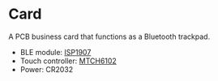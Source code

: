 # Card

A PCB business card that functions as a Bluetooth trackpad.

* BLE module: [ISP1907](https://www.insightsip.com/products/bluetooth-le-modules/isp1907)
* Touch controller: [MTCH6102](https://www.microchip.com/en-us/product/mtch6102)
* Power: CR2032
